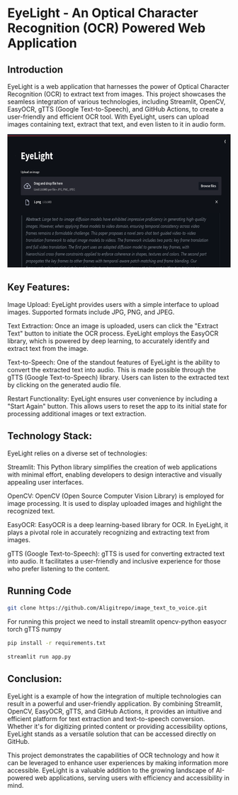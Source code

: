 # EyeLight - An Optical Character Recognition (OCR) Powered Web Application

## Introduction

EyeLight is a web application that harnesses the power of Optical Character Recognition (OCR) to extract text from images. This project showcases the seamless integration of various technologies, including Streamlit, OpenCV, EasyOCR, gTTS (Google Text-to-Speech), and GitHub Actions, to create a user-friendly and efficient OCR tool. With EyeLight, users can upload images containing text, extract that text, and even listen to it in audio form.

<img src="ey.png" width="600" height="300">

## Key Features:

Image Upload: EyeLight provides users with a simple interface to upload images. Supported formats include JPG, PNG, and JPEG.

Text Extraction: Once an image is uploaded, users can click the "Extract Text" button to initiate the OCR process. EyeLight employs the EasyOCR library, which is powered by deep learning, to accurately identify and extract text from the image.

Text-to-Speech: One of the standout features of EyeLight is the ability to convert the extracted text into audio. This is made possible through the gTTS (Google Text-to-Speech) library. Users can listen to the extracted text by clicking on the generated audio file.

Restart Functionality: EyeLight ensures user convenience by including a "Start Again" button. This allows users to reset the app to its initial state for processing additional images or text extraction.


## Technology Stack:

EyeLight relies on a diverse set of technologies:

Streamlit: This Python library simplifies the creation of web applications with minimal effort, enabling developers to design interactive and visually appealing user interfaces.

OpenCV: OpenCV (Open Source Computer Vision Library) is employed for image processing. It is used to display uploaded images and highlight the recognized text.

EasyOCR: EasyOCR is a deep learning-based library for OCR. In EyeLight, it plays a pivotal role in accurately recognizing and extracting text from images.

gTTS (Google Text-to-Speech): gTTS is used for converting extracted text into audio. It facilitates a user-friendly and inclusive experience for those who prefer listening to the content.

## Running Code

```bash
git clone https://github.com/Aligitrepo/image_text_to_voice.git
```
For running this project we need to install streamlit opencv-python easyocr torch gTTS numpy

```bash
pip install -r requirements.txt
```

```bash
streamlit run app.py
```

## Conclusion:

EyeLight is a example of how the integration of multiple technologies can result in a powerful and user-friendly application. By combining Streamlit, OpenCV, EasyOCR, gTTS, and GitHub Actions, it provides an intuitive and efficient platform for text extraction and text-to-speech conversion. Whether it's for digitizing printed content or providing accessibility options, EyeLight stands as a versatile solution that can be accessed directly on GitHub.

This project demonstrates the capabilities of OCR technology and how it can be leveraged to enhance user experiences by making information more accessible. EyeLight is a valuable addition to the growing landscape of AI-powered web applications, serving users with efficiency and accessibility in mind.









